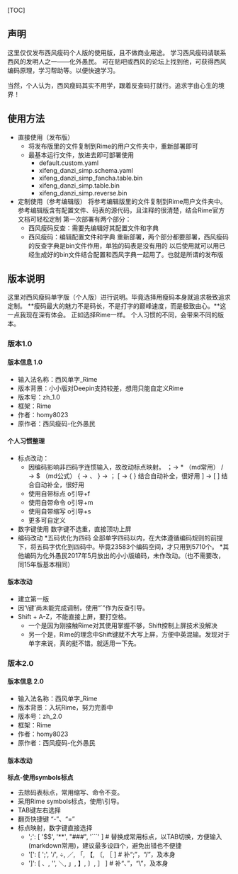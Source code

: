 [TOC]

## 声明
这里仅仅发布西风瘦码个人版的使用版，且不做商业用途。
学习西风瘦码请联系西风的发明人之一——化外愚民。
可在贴吧或西风的论坛上找到他，可获得西风编码原理，学习帮助等。以便快速学习。

当然，个人认为，西风瘦码其实不用学，跟着反查码打就行。追求字由心生的境界！

## 使用方法
* 直接使用（发布版）
    * 将发布版里的文件复制到Rime的用户文件夹中，重新部署即可
    * 最基本运行文件，放进去即可部署使用
      * default.custom.yaml
      * xifeng_danzi_simp.schema.yaml
      * xifeng_danzi_simp_fancha.table.bin
      * xifeng_danzi_simp.table.bin
      * xifeng_danzi_simp.reverse.bin
* 定制使用（参考编辑版）
    将参考编辑版里的文件复制到Rime用户文件夹中。
    参考编辑版含有配置文件、码表的源代码，且注释的很清楚，结合Rime官方文档可轻松定制
    第一次部署有两个部分：
    * 西风瘦码反查：需要先编辑好其配置文件和字典
    * 西风瘦码：编辑配置文件和字典
    重新部署，两个部分都要部署，西风瘦码的反查字典是bin文件作用，单独的码表是没有用的
    以后使用就可以用已经生成好的bin文件结合配置和西风字典一起用了。也就是所谓的发布版

## 版本说明
这里对西风瘦码单字版（个人版）进行说明。毕竟选择用瘦码本身就追求极致追求定制。
**瘦码最大的魅力不是码长，不是打字的巅峰速度，而是极致由心。**这一点我现在深有体会。
正如选择Rime一样。
个人习惯的不同，会带来不同的版本。

### 版本1.0

#### 版本信息 1.0
* 输入法名称：西风单字_Rime
* 版本背景：小小版对Deepin支持较差，想用只能自定义Rime
* 版本号：zh_1.0
* 框架：Rime
* 作者：homy8023
* 原作者：西风瘦码-化外愚民

#### 个人习惯整理
* 标点改动：
  * 因编码影响非四码字连惯输入，故改动标点映射。
    ；→  *  （md常用）
    /  →  $  （md公式）
    {  →  、
    }  →  ；
    [  →  { } 结合自动补全，很好用
    ]  →  [ ] 结合自动补全，很好用
  * 使用自带标点
    o引导+f
  * 使用自带命令
    o引导+m
  * 使用自带缩写
    o引导+s
  * 更多可自定义
* 数字键使用
    数字键不选重，直接顶功上屏
* 编码改动
  *五码优化为四码
    全部单字四码以内，在大体遵循编码规则的前提下，将五码字优化到四码中。毕竟23583个编码空间，才只用到5710个。
  *其他编码为化外愚民2017年5月放出的小小版编码，未作改动。（也不需要改，同15年版基本相同）

#### 版本改动
* 建立第一版
* 因‘\\键’尚未能完成调制，使用“`”作为反查引导。
* Shift + A-Z，不能直接上屏，要打空格。
    * 一个是因为刚接触Rime对其使用掌握不够，Shift控制上屏技术没解决
    * 另一个是，Rime的理念中Shift键就不大写上屏，方便中英混输。发现对于单字来说，真的挺不错。就适用一下先。

### 版本2.0

#### 版本信息 2.0
* 输入法名称：西风单字_Rime
* 版本背景：入坑Rime，努力完善中
* 版本号：zh_2.0
* 框架：Rime
* 作者：homy8023
* 原作者：西风瘦码-化外愚民

#### 版本改动
**标点-使用symbols标点**
  * 去除码表标点，常用缩写、命令不变。
  * 采用Rime symbols标点，使用\\引导。
  * TAB键左右选择
  * 翻页快捷键 “-”、“=”
  * 标点映射，数字键直接选择
    *  ';': [ '$$', '**', "###", '```' ]            # 替换成常用标点，以TAB切换，方便输入(markdown常用)，建议最多设四个，避免出错也不便捷
    * '[': [ ';', '/', ÷, ／, 「, 【, 〔, ［ ]         # 补“;”，“/”，及本身
    * ']': [ 、, '\', ＼, 」, 】, 〕, ］ ]             # 补“、”，“\”，及本身
